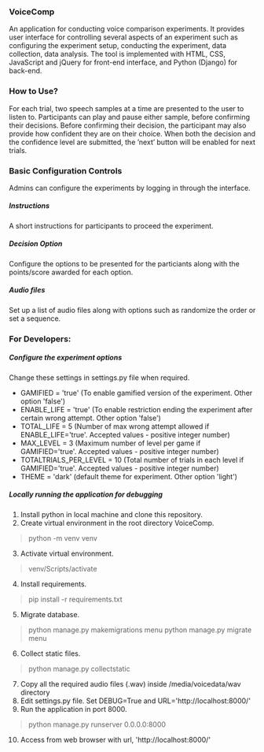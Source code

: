 ### VoiceComp
An application for conducting voice comparison experiments.
It provides user interface for controlling several aspects of an experiment such as configuring the experiment setup, conducting the experiment, data collection, data analysis. 
The tool is implemented with HTML, CSS, JavaScript and jQuery for front-end interface, and Python (Django) for back-end.
### How to Use?
For each trial, two speech samples at a time are presented to the user to listen to. 
Participants can play and pause either sample, before confirming their decisions. 
Before confirming their decision, the participant may also provide how confident they are on their choice.
When both the decision and the confidence level are submitted, the ’next’ button will be enabled for next trials.

### Basic Configuration Controls
Admins can configure the experiments by logging in through the interface. 
#####  Instructions
A short instructions for participants to proceed the experiment.

#####  Decision Option
Configure the options to be presented for the particiants along with the points/score awarded for each option.

#####  Audio files
Set up a list of audio files along with options such as randomize the order or set a sequence.

### For Developers:

#####  Configure the experiment options
Change these settings in settings.py file when required.
- GAMIFIED = 'true' (To enable gamified version of the experiment. Other option 'false')
- ENABLE_LIFE = 'true' (To enable restriction ending the experiment after certain wrong attempt. Other option 'false')
- TOTAL_LIFE = 5 (Number of max wrong attempt allowed if ENABLE_LIFE='true'. Accepted values - positive integer number)
- MAX_LEVEL = 3 (Maximum number of level per game if GAMIFIED='true'. Accepted values - positive integer number)
- TOTALTRIALS_PER_LEVEL = 10 (Total number of trials in each level if GAMIFIED='true'. Accepted values - positive integer number)
- THEME = 'dark' (default theme for experiment. Other option 'light')

#####  Locally running the application for debugging

1. Install python in local machine and clone this repository.
2. Create virtual environment in the root directory VoiceComp.
> python -m venv venv
3. Activate virtual environment.
> venv/Scripts/activate
4. Install requirements.
> pip install -r requirements.txt
5. Migrate database.
> python manage.py makemigrations menu
> python manage.py migrate menu

6. Collect static files.
> python manage.py collectstatic

7. Copy all the required audio files (.wav) inside /media/voicedata/wav directory
8. Edit settings.py file. Set DEBUG=True and URL='http://localhost:8000/'
9. Run the application in port 8000.
> python manage.py runserver 0.0.0.0:8000
10. Access from web browser with url, 'http://localhost:8000/'



